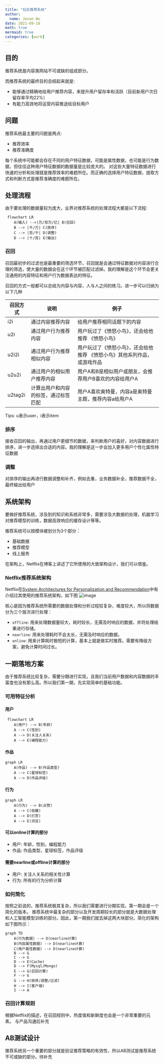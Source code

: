```yaml
---
title: "社区推荐系统"
author:
  name: Jevan Wu
date: 2021-09-18
math: true
mermaid: true
categories: [work]
---
```


## 目的

推荐系统是内容类网站不可或缺的组成部分。

而推荐系统的最终目的总结起来就是:
- 能够通过精确地给用户推荐内容，来提升用户留存率和活跃（目前新用户次日留存率平均22%）
- 有能力高效地将运营内容推送给目标用户

## 问题

推荐系统最主要的问题是两点:
- 推荐效率
- 推荐准确度

每个系统中可能都会存在不同的用户特征数据，可能是属性数据，也可能是行为数据，但往往这种用户特征数据的数据量是比较庞大的。
对这些大量特征数据进行快速的分析和处理就是推荐效率的难题所在。而正确的选择用户特征数据，提取方式和判断方式是推荐准确度的难题所在。

## 处理流程

由于要处理的数据量较为庞大，业界对推荐系统的处理流程大都是以下流程:

```mermaid
 flowchart LR
    A(输入) -->|万/百万/亿| B(召回)
    B --> |千/万| C(排序)
    C --> |百/千| D(调整)
    D --> |十/百| E(输出)
```

###  召回
召回最初步的过滤也是最重要的筛选环节，召回就是会通过特征数据对内容进行合理的筛选，使大量的数据会在这个环节被匹配过滤掉。我的理解是这个环节会更关注通用的内容特征和用户行为数据表达的特征。

召回的方式一般都可以总结为内容与内容，人与人之间的练习。进一步可以归纳为以下几种

| 召回方式 | 说明 | 例子 |
| --- | --- | --- |
| i2i | 通过内容推荐内容 | 给用户推荐相同话题下的内容 |
| u2i | 通过用户行为推荐内容 | 用户玩过了《愤怒小鸟》，还会给他推荐 《愤怒小鸟》|
| u2i2i | 通过用户行为推荐相似内容 | 用户玩过了《愤怒小鸟》，还会给他推荐 《愤怒小鸟》其他系列作品，或游戏作品 |
| u2u2i | 通过用户的相似用户推荐内容 | 用户A和B是相似用户或朋友，会推荐用户B喜欢的内容给用户A |
| u2tag2i | 计算出用户和内容的标签，通过标签匹配 | 用户A喜欢奥特曼，内容a是奥特曼主题，推荐内容a给用户A |

Tips: u表示user，i表示item

### 排序

接收召回的输出，再通过用户更细节的数据，来判断用户的喜好，对内容数据进行排序，进一步选择出合适的内容。我的理解是这一步会加入更多用户个性化属性特征数据

### 调整

对排序的输出再进行数据调整和补齐，例如去重，业务数据补全，推荐数据不全，最终输出给用户

## 系统架构

要做好推荐系统，涉及到的知识和系统非常多，需要涉及大数据的处理，机器学习对推荐模型的训练，数据高效响应的缓存设计等等。

推荐系统可以按模块被划分为3个部分：
- 基础数据
- 推荐模型
- 线上服务

在架构上，Netflix在博客上讲述了它所使用的大致架构设计，我们可以借鉴。

### Netflix推荐系统架构

Netflix在[System Architectures for Personalization and Recommendation](https://netflixtechblog.com/system-architectures-for-personalization-and-recommendation-e081aa94b5d8)中有介绍过其使用的推荐系统架构，如下图
![image](https://42.dengqinghua.net/assets/images/netflix_framework.png)

核心是因为推荐系统所需要的数据处理和分析过程较复杂，难度较大，所以将数据分为三个层次进行处理：

- `offline`:
    用来处理数据量较大，耗时较长，无需及时响应的数据，并将处理结果进行存储。
- `nearline`:
    用来处理耗时不会太长，无需及时响应的数据。
- `online`:
    用来计算耗时极短的计算，基本上就是做实时推荐。需要有降级方案，避免计算时间过长。

## 一期落地方案

由于推荐系统比较复杂，需要分期进行实现，且我们当前用户数据和内容数据的丰富度也没有那么高。所以我们第一期，先实现简单的基础功能。

### 可用特征分析

#### 用户

```mermaid
 flowchart LR
    A(用户) --> B(年龄)
    A --> C(性别)
    A --> D(关注人关系)
    A --> E(编程能力)
```

#### 作品
```mermaid
graph LR
    A(作品) --> B(作品类型)
    A --> C(星球标签)
    A --> D(作品评级)
```

#### 行为
```mermaid
graph LR
    A(行为) --> B(点赞)
    A --> C(收藏)
    A --> D(打赏)
    A --> E(浏览)
```

#### 可以online计算的部分
 - 用户: 年龄，性别，编程能力
 - 作品: 作品类型，星球标签，作品评级

#### 需要nearline或offline计算的部分
 - 用户: 关注人关系的相关性计算
 - 行为: 所有的行为分析计算

### 如何简化
按照之前说的，推荐系统极其复杂，所以我们需要进行分期实现，第一期会是一个简化的版本。
推荐系统中最复杂的部分以及开发周期较长的部分就是大数据处理和人工智能模型训练的部分。因此，第一期我们就去掉这两大块部分。简化的架构如下图所示：

```mermaid
graph TD
    A(行为数据) --> D(nearline计算)
    B(内容属性数据) --> D(nearline计算)
    C(用户属性数据) --> D(nearline计算)
    B --> G
    C --> G
    D --> E(Cache)
    D --> F(Mysql/Mongo)
    E --> G(召回计算)
    F --> G
    G --> H(排序/调整/过滤)
    H --> I(客户端)
    I --> A
```

### 召回计算规则
根据Netflix的描述，在召回规则中，热度值和新鲜度也会是一个非常重要的元素。
与产品沟通后补充

## AB测试设计
推荐系统另一个重要的部分就是验证推荐策略的有效性，所以AB测试是推荐系统不可或缺的部分。待补充
